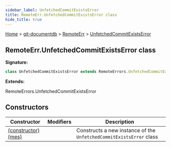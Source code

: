 ```yaml
---
sidebar_label: UnfetchedCommitExistsError
title: RemoteErr.UnfetchedCommitExistsError class
hide_title: true
---
```


[Home](./index.md) &gt; [git-documentdb](./git-documentdb.md) &gt; [RemoteErr](./git-documentdb.remoteerr.md) &gt; [UnfetchedCommitExistsError](./git-documentdb.remoteerr.unfetchedcommitexistserror.md)

## RemoteErr.UnfetchedCommitExistsError class

<b>Signature:</b>

```typescript
class UnfetchedCommitExistsError extends RemoteErrors.UnfetchedCommitExistsError 
```
<b>Extends:</b>

RemoteErrors.UnfetchedCommitExistsError

## Constructors

|  Constructor | Modifiers | Description |
|  --- | --- | --- |
|  [(constructor)(mes)](./git-documentdb.remoteerr.unfetchedcommitexistserror._constructor_.md) |  | Constructs a new instance of the <code>UnfetchedCommitExistsError</code> class |

